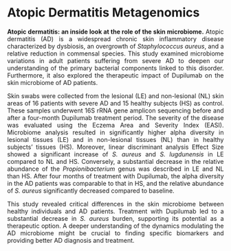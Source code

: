 # Atopic Dermatitis Metagenomics

<!DOCTYPE html>
<html lang="it">
<head>
<meta charset="UTF-8">
<title>Studio sulla Dermatite Atopica</title>
<style>
    .giustificato {
        text-align: justify;
        text-justify: inter-word;
    }
</style>
</head>
<body>
<p class="giustificato">
    <strong>Atopic dermatitis: an inside look at the role of the skin microbiome.</strong> Atopic dermatitis (AD) is a widespread chronic skin inflammatory disease characterized by dysbiosis, an overgrowth of <em>Staphylococcus aureus</em>, and a relative reduction in commensal species. This study examined microbiome variations in adult patients suffering from severe AD to deepen our understanding of the primary bacterial components linked to this disorder. Furthermore, it also explored the therapeutic impact of Dupilumab on the skin microbiome of AD patients.
</p>
<p class="giustificato">
    Skin swabs were collected from the lesional (LE) and non-lesional (NL) skin areas of 16 patients with severe AD and 15 healthy subjects (HS) as control. These samples underwent 16S rRNA gene amplicon sequencing before and after a four-month Dupilumab treatment period. The severity of the disease was evaluated using the Eczema Area and Severity Index (EASI). Microbiome analysis resulted in significantly higher alpha diversity in lesional tissues (LE) and in non-lesional tissues (NL) than in healthy subjects’ tissues (HS). Moreover, linear discriminant analysis Effect Size showed a significant increase of <em>S. aureus</em> and <em>S. lugdunensis</em> in LE compared to NL and HS. Conversely, a substantial decrease in the relative abundance of the <em>Propionibacterium</em> genus was described in LE and NL than HS. After four months of treatment with Dupilumab, the alpha diversity in the AD patients was comparable to that in HS, and the relative abundance of <em>S. aureus</em> significantly decreased compared to baseline.
</p>
<p class="giustificato">
    This study revealed critical differences in the skin microbiome between healthy individuals and AD patients. Treatment with Dupilumab led to a substantial decrease in <em>S. aureus</em> burden, supporting its potential as a therapeutic option. A deeper understanding of the dynamics modulating the AD microbiome might be crucial to finding specific biomarkers and providing better AD diagnosis and treatment.
</p>
</body>
</html>
